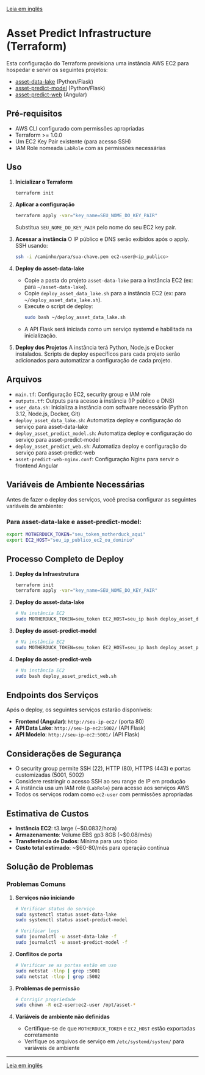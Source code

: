 [Leia em inglês](README.md)

# Asset Predict Infrastructure (Terraform)

Esta configuração do Terraform provisiona uma instância AWS EC2 para hospedar e servir os seguintes projetos:
- [asset-data-lake](../asset-data-lake/README.pt-br.md) (Python/Flask)
- [asset-predict-model](../asset-predict-model/README.pt-br.md) (Python/Flask)
- [asset-predict-web](../asset-predict-web/README.pt-br.md) (Angular)

## Pré-requisitos
- AWS CLI configurado com permissões apropriadas
- Terraform >= 1.0.0
- Um EC2 Key Pair existente (para acesso SSH)
- IAM Role nomeada `LabRole` com as permissões necessárias

## Uso

1. **Inicializar o Terraform**
   ```sh
   terraform init
   ```
2. **Aplicar a configuração**
   ```sh
   terraform apply -var="key_name=SEU_NOME_DO_KEY_PAIR"
   ```
   Substitua `SEU_NOME_DO_KEY_PAIR` pelo nome do seu EC2 key pair.

3. **Acessar a instância**
   O IP público e DNS serão exibidos após o apply. SSH usando:
   ```sh
   ssh -i /caminho/para/sua-chave.pem ec2-user@<ip_publico>
   ```

4. **Deploy do asset-data-lake**
   - Copie a pasta do projeto `asset-data-lake` para a instância EC2 (ex: para `~/asset-data-lake`).
   - Copie `deploy_asset_data_lake.sh` para a instância EC2 (ex: para `~/deploy_asset_data_lake.sh`).
   - Execute o script de deploy:
     ```sh
     sudo bash ~/deploy_asset_data_lake.sh
     ```
   - A API Flask será iniciada como um serviço systemd e habilitada na inicialização.

5. **Deploy dos Projetos**
   A instância terá Python, Node.js e Docker instalados. Scripts de deploy específicos para cada projeto serão adicionados para automatizar a configuração de cada projeto.

## Arquivos
- `main.tf`: Configuração EC2, security group e IAM role
- `outputs.tf`: Outputs para acesso à instância (IP público e DNS)
- `user_data.sh`: Inicializa a instância com software necessário (Python 3.12, Node.js, Docker, Git)
- `deploy_asset_data_lake.sh`: Automatiza deploy e configuração do serviço para asset-data-lake
- `deploy_asset_predict_model.sh`: Automatiza deploy e configuração do serviço para asset-predict-model
- `deploy_asset_predict_web.sh`: Automatiza deploy e configuração do serviço para asset-predict-web
- `asset-predict-web-nginx.conf`: Configuração Nginx para servir o frontend Angular

## Variáveis de Ambiente Necessárias

Antes de fazer o deploy dos serviços, você precisa configurar as seguintes variáveis de ambiente:

### Para asset-data-lake e asset-predict-model:
```bash
export MOTHERDUCK_TOKEN="seu_token_motherduck_aqui"
export EC2_HOST="seu_ip_publico_ec2_ou_dominio"
```

## Processo Completo de Deploy

1. **Deploy da Infraestrutura**
   ```bash
   terraform init
   terraform apply -var="key_name=SEU_NOME_DO_KEY_PAIR"
   ```

2. **Deploy do asset-data-lake**
   ```bash
   # Na instância EC2
   sudo MOTHERDUCK_TOKEN=seu_token EC2_HOST=seu_ip bash deploy_asset_data_lake.sh
   ```

3. **Deploy do asset-predict-model**
   ```bash
   # Na instância EC2
   sudo MOTHERDUCK_TOKEN=seu_token EC2_HOST=seu_ip bash deploy_asset_predict_model.sh
   ```

4. **Deploy do asset-predict-web**
   ```bash
   # Na instância EC2
   sudo bash deploy_asset_predict_web.sh
   ```

## Endpoints dos Serviços

Após o deploy, os seguintes serviços estarão disponíveis:

- **Frontend (Angular)**: `http://seu-ip-ec2/` (porta 80)
- **API Data Lake**: `http://seu-ip-ec2:5002/` (API Flask)
- **API Modelo**: `http://seu-ip-ec2:5001/` (API Flask)

## Considerações de Segurança

- O security group permite SSH (22), HTTP (80), HTTPS (443) e portas customizadas (5001, 5002)
- Considere restringir o acesso SSH ao seu range de IP em produção
- A instância usa um IAM role (`LabRole`) para acesso aos serviços AWS
- Todos os serviços rodam como `ec2-user` com permissões apropriadas

## Estimativa de Custos

- **Instância EC2**: t3.large (~$0.0832/hora)
- **Armazenamento**: Volume EBS gp3 8GB (~$0.08/mês)
- **Transferência de Dados**: Mínima para uso típico
- **Custo total estimado**: ~$60-80/mês para operação contínua

## Solução de Problemas

### Problemas Comuns

1. **Serviços não iniciando**
   ```bash
   # Verificar status do serviço
   sudo systemctl status asset-data-lake
   sudo systemctl status asset-predict-model
   
   # Verificar logs
   sudo journalctl -u asset-data-lake -f
   sudo journalctl -u asset-predict-model -f
   ```

2. **Conflitos de porta**
   ```bash
   # Verificar se as portas estão em uso
   sudo netstat -tlnp | grep :5001
   sudo netstat -tlnp | grep :5002
   ```

3. **Problemas de permissão**
   ```bash
   # Corrigir propriedade
   sudo chown -R ec2-user:ec2-user /opt/asset-*
   ```

4. **Variáveis de ambiente não definidas**
   - Certifique-se de que `MOTHERDUCK_TOKEN` e `EC2_HOST` estão exportadas corretamente
   - Verifique os arquivos de serviço em `/etc/systemd/system/` para variáveis de ambiente

---
[Leia em inglês](README.md)
